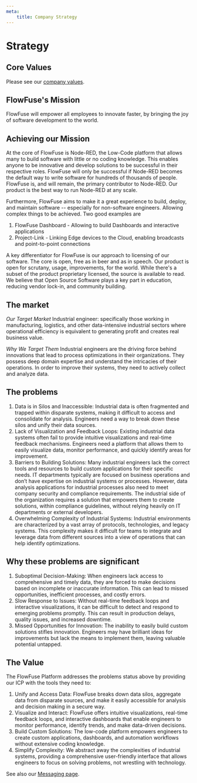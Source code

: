 ```yaml
---
meta:
    title: Company Strategy
---
```


# Strategy

## Core Values

Please see our [company values](/handbook/company/values/).

## FlowFuse's Mission

FlowFuse will empower all employees to innovate faster, by bringing the joy of software development to the world.

## Achieving our Mission

At the core of FlowFuse is Node-RED, the Low-Code platform that allows many
to build software with little or no coding knowledge. This enables anyone to be innovative and develop solutions to be successful in their respective roles. FlowFuse will only be successful if
Node-RED becomes the default way to write software for hundreds of thousands of people.
FlowFuse is, and will remain, the primary contributor to Node-RED. Our product is
the best way to run Node-RED at any scale.

Furthermore, FlowFuse aims to make it a great experience to build, deploy, and
maintain software -- especially for non-software engineers. Allowing complex things
to be achieved. Two good examples are
1. FlowFuse Dashboard - Allowing to build Dashboards and interactive applications
1. Project-Link - Linking Edge devices to the Cloud, enabling broadcasts and point-to-point connections

A key differentiator for FlowFuse is our approach to licensing of our software.
The core is open, free as in beer and as in speech. Our product is open for scrutany,
usage, improvements, for the world. While there's a subset of the product
proprietary licensed, the source is available to read. We believe that Open Source
Software plays a key part in education, reducing vendor lock-in, and community building.

## The market

*Our Target Market*
Industrial engineer: specifically those working in manufacturing, logistics, and other data-intensive industrial sectors where operational efficiency is equivalent to generating profit and creates real business value.

*Why We Target Them*
Industrial engineers are the driving force behind innovations that lead to process optimizations in their organizations. They possess deep domain expertise and understand the intricacies of their operations. In order to improve their systems, they need to actively collect and analyze data.

## The problems 

1. Data is in Silos and Inaccessible: Industrial data is often fragmented and trapped within disparate systems, making it difficult to access and consolidate for analysis. Engineers need a way to break down these silos and unify their data sources.
1. Lack of Visualization and Feedback Loops: Existing industrial data systems often fail to provide intuitive visualizations and real-time feedback mechanisms. Engineers need a platform that allows them to easily visualize data, monitor performance, and quickly identify areas for improvement.
1. Barriers to Building Solutions: Many industrial engineers lack the correct tools and resources to build custom applications for their specific needs. IT departments typically are focused on business operations and don’t have expertise on industrial systems or processes. However, data analysis applications for industrial processes also need to meet company security and compliance requirements. The industrial side of the organization requires a solution that empowers them to create solutions, within compliance guidelines, without relying heavily on IT departments or external developers.
1. Overwhelming Complexity of Industrial Systems: Industrial environments are characterized by a vast array of protocols, technologies, and legacy systems. This complexity makes it difficult for teams to integrate and leverage data from different sources into a view of operations that can help identify optimizations.

## Why these problems are significant
1. Suboptimal Decision-Making: When engineers lack access to comprehensive and timely data, they are forced to make decisions based on incomplete or inaccurate information. This can lead to missed opportunities, inefficient processes, and costly errors.
1. Slow Response to Issues: Without real-time feedback loops and interactive visualizations, it can be difficult to detect and respond to emerging problems promptly. This can result in production delays, quality issues, and increased downtime.
1. Missed Opportunities for Innovation: The inability to easily build custom solutions stifles innovation. Engineers may have brilliant ideas for improvements but lack the means to implement them, leaving valuable potential untapped.

## The Value
The FlowFuse Platform addresses the problems status above by providing our ICP with the tools they need to:
1. Unify and Access Data: FlowFuse breaks down data silos, aggregate data from disparate sources, and make it easily accessible for analysis and decision making in a secure way. 
1. Visualize and Interact: FlowFuse offers intuitive visualizations, real-time feedback loops, and interactive dashboards that enable engineers to monitor performance, identify trends, and make data-driven decisions.
1. Build Custom Solutions: The low-code platform empowers engineers to create custom applications, dashboards, and automation workflows without extensive coding knowledge.
1. Simplify Complexity: We abstract away the complexities of industrial systems, providing a comprehensive user-friendly interface that allows engineers to focus on solving problems, not wrestling with technology.
   


See also our [Messaging page](/handbook/customer/marketing/messaging/).

